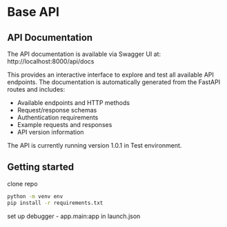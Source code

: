 # Base API

## API Documentation

The API documentation is available via Swagger UI at:
http://localhost:8000/api/docs

This provides an interactive interface to explore and test all available API endpoints. The documentation is automatically generated from the FastAPI routes and includes:

- Available endpoints and HTTP methods
- Request/response schemas
- Authentication requirements
- Example requests and responses
- API version information

The API is currently running version 1.0.1 in Test environment.

## Getting started
clone repo
```bash
python -m venv env
pip install -r requirements.txt
```
set up debugger - app.main:app in launch.json